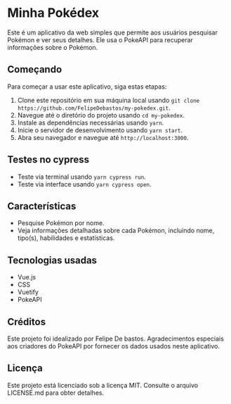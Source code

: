 # Minha Pokédex

Este é um aplicativo da web simples que permite aos usuários pesquisar Pokémon e ver seus detalhes. Ele usa o PokeAPI para recuperar informações sobre o Pokémon.

## Começando

Para começar a usar este aplicativo, siga estas etapas:

1. Clone este repositório em sua máquina local usando `git clone https://github.com/FelipeDebastos/my-pokedex.git`.
2. Navegue até o diretório do projeto usando `cd my-pokedex`.
3. Instale as dependências necessárias usando `yarn`.
4. Inicie o servidor de desenvolvimento usando `yarn start`.
5. Abra seu navegador e navegue até `http://localhost:3000`.

## Testes no cypress

* Teste via terminal usando `yarn cypress run`.
* Teste via interface usando `yarn cypress open`.

## Características

* Pesquise Pokémon por nome.
* Veja informações detalhadas sobre cada Pokémon, incluindo nome, tipo(s), habilidades e estatísticas.

## Tecnologias usadas

* Vue.js
* CSS
* Vuetify
* PokeAPI

## Créditos

Este projeto foi idealizado por Felipe De bastos. Agradecimentos especiais aos criadores do PokeAPI por fornecer os dados usados neste aplicativo.

## Licença

Este projeto está licenciado sob a licença MIT. Consulte o arquivo LICENSE.md para obter detalhes.


